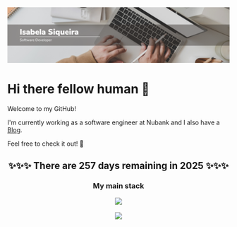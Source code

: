 <img src="https://raw.githubusercontent.com/Isabela192/Isabela192/main/github_banner.png">

# Hi there fellow human 👋

Welcome to my GitHub!

I'm currently working as a software engineer at Nubank and I also have a [Blog](https://isabela192.github.io/). 

Feel free to check it out! 🥳

<h2  align='center'>✨✨✨ There are 257 days remaining in 2025 ✨✨✨ </h2>

<h3 align='center'> My main stack </h3>
<p align="center">
  <a href="https://skillicons.dev">
    <img src="https://skillicons.dev/icons?i=git,docker,python,clojure,r" />
  </a>
</p>

<p align='center'>
<a href='https://www.linkedin.com/in/isabela-siqueira-611641128/'><img src="https://img.shields.io/badge/linkedin-%230077B5.svg?&style=for-the-badge&logo=linkedin&logoColor=white">
</p>


